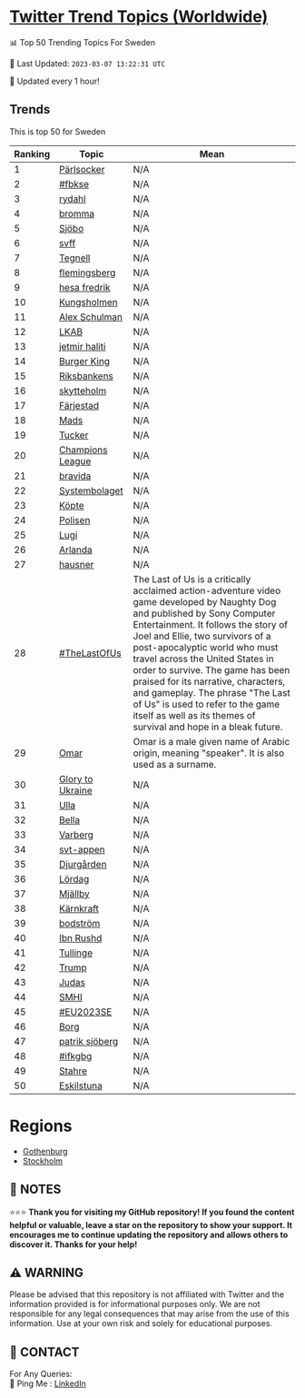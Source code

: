 [Twitter Trend Topics (Worldwide)](https://github.com/ErcinDedeoglu/Twitter-Trend-Topics)
==========


📊 Top 50 Trending Topics For Sweden

📆 Last Updated: `2023-03-07 13:22:31 UTC`

🔧 Updated every 1 hour!


## Trends

This is top 50 for Sweden

| Ranking | Topic | Mean |
| ------- | ------------ | ------------ |
| 1 | [Pärlsocker](http://twitter.com/search?q=P%c3%a4rlsocker) | N/A |
| 2 | [#fbkse](http://twitter.com/search?q=%23fbkse) | N/A |
| 3 | [rydahl](http://twitter.com/search?q=rydahl) | N/A |
| 4 | [bromma](http://twitter.com/search?q=bromma) | N/A |
| 5 | [Sjöbo](http://twitter.com/search?q=Sj%c3%b6bo) | N/A |
| 6 | [svff](http://twitter.com/search?q=svff) | N/A |
| 7 | [Tegnell](http://twitter.com/search?q=Tegnell) | N/A |
| 8 | [flemingsberg](http://twitter.com/search?q=flemingsberg) | N/A |
| 9 | [hesa fredrik](http://twitter.com/search?q=hesa+fredrik) | N/A |
| 10 | [Kungsholmen](http://twitter.com/search?q=Kungsholmen) | N/A |
| 11 | [Alex Schulman](http://twitter.com/search?q=Alex+Schulman) | N/A |
| 12 | [LKAB](http://twitter.com/search?q=LKAB) | N/A |
| 13 | [jetmir haliti](http://twitter.com/search?q=jetmir+haliti) | N/A |
| 14 | [Burger King](http://twitter.com/search?q=Burger+King) | N/A |
| 15 | [Riksbankens](http://twitter.com/search?q=Riksbankens) | N/A |
| 16 | [skytteholm](http://twitter.com/search?q=skytteholm) | N/A |
| 17 | [Färjestad](http://twitter.com/search?q=F%c3%a4rjestad) | N/A |
| 18 | [Mads](http://twitter.com/search?q=Mads) | N/A |
| 19 | [Tucker](http://twitter.com/search?q=Tucker) | N/A |
| 20 | [Champions League](http://twitter.com/search?q=Champions+League) | N/A |
| 21 | [bravida](http://twitter.com/search?q=bravida) | N/A |
| 22 | [Systembolaget](http://twitter.com/search?q=Systembolaget) | N/A |
| 23 | [Köpte](http://twitter.com/search?q=K%c3%b6pte) | N/A |
| 24 | [Polisen](http://twitter.com/search?q=Polisen) | N/A |
| 25 | [Lugi](http://twitter.com/search?q=Lugi) | N/A |
| 26 | [Arlanda](http://twitter.com/search?q=Arlanda) | N/A |
| 27 | [hausner](http://twitter.com/search?q=hausner) | N/A |
| 28 | [#TheLastOfUs](http://twitter.com/search?q=%23TheLastOfUs) | The Last of Us is a critically acclaimed action-adventure video game developed by Naughty Dog and published by Sony Computer Entertainment. It follows the story of Joel and Ellie, two survivors of a post-apocalyptic world who must travel across the United States in order to survive. The game has been praised for its narrative, characters, and gameplay. The phrase "The Last of Us" is used to refer to the game itself as well as its themes of survival and hope in a bleak future. |
| 29 | [Omar](http://twitter.com/search?q=Omar) | Omar is a male given name of Arabic origin, meaning "speaker". It is also used as a surname. |
| 30 | [Glory to Ukraine](http://twitter.com/search?q=Glory+to+Ukraine) | N/A |
| 31 | [Ulla](http://twitter.com/search?q=Ulla) | N/A |
| 32 | [Bella](http://twitter.com/search?q=Bella) | N/A |
| 33 | [Varberg](http://twitter.com/search?q=Varberg) | N/A |
| 34 | [svt-appen](http://twitter.com/search?q=svt-appen) | N/A |
| 35 | [Djurgården](http://twitter.com/search?q=Djurg%c3%a5rden) | N/A |
| 36 | [Lördag](http://twitter.com/search?q=L%c3%b6rdag) | N/A |
| 37 | [Mjällby](http://twitter.com/search?q=Mj%c3%a4llby) | N/A |
| 38 | [Kärnkraft](http://twitter.com/search?q=K%c3%a4rnkraft) | N/A |
| 39 | [bodström](http://twitter.com/search?q=bodstr%c3%b6m) | N/A |
| 40 | [Ibn Rushd](http://twitter.com/search?q=Ibn+Rushd) | N/A |
| 41 | [Tullinge](http://twitter.com/search?q=Tullinge) | N/A |
| 42 | [Trump](http://twitter.com/search?q=Trump) | N/A |
| 43 | [Judas](http://twitter.com/search?q=Judas) | N/A |
| 44 | [SMHI](http://twitter.com/search?q=SMHI) | N/A |
| 45 | [#EU2023SE](http://twitter.com/search?q=%23EU2023SE) | N/A |
| 46 | [Borg](http://twitter.com/search?q=Borg) | N/A |
| 47 | [patrik sjöberg](http://twitter.com/search?q=patrik+sj%c3%b6berg) | N/A |
| 48 | [#ifkgbg](http://twitter.com/search?q=%23ifkgbg) | N/A |
| 49 | [Stahre](http://twitter.com/search?q=Stahre) | N/A |
| 50 | [Eskilstuna](http://twitter.com/search?q=Eskilstuna) | N/A |



# Regions

* [Gothenburg](</Sweden/Gothenburg.md>)
* [Stockholm](</Sweden/Stockholm.md>)



## 📝 NOTES

⭐⭐⭐ **Thank you for visiting my GitHub repository! If you found the content helpful or valuable, leave a star on the repository to show your support. It encourages me to continue updating the repository and allows others to discover it. Thanks for your help!**


## ⚠️ WARNING

Please be advised that this repository is not affiliated with Twitter and the information provided is for informational purposes only. We are not responsible for any legal consequences that may arise from the use of this information. Use at your own risk and solely for educational purposes.


## 📨 CONTACT

 For Any Queries:  
            🏓 Ping Me : [LinkedIn](https://www.linkedin.com/in/ercindedeoglu/)
